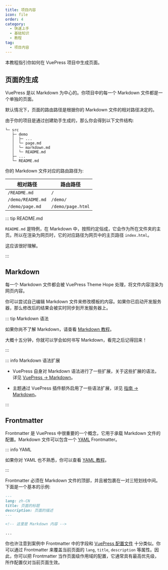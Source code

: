 ```yaml
---
title: 项目内容
icon: file
order: 4
category:
  - 快速上手
  - 基础知识
  - 教程
tag:
  - 项目内容
---
```


本教程指引你如何在 VuePress 项目中生成页面。

<!-- more -->

## 页面的生成

VuePress 是以 Markdown 为中心的。你项目中的每一个 Markdown 文件都是一个单独的页面。

默认情况下，页面的路由路径是根据你的 Markdown 文件的相对路径决定的。

由于你的项目是通过创建助手生成的，那么你会得到以下文件结构:

```
└─ src
   ├─ demo
   │  ├─ ...
   │  └─ page.md
   │  └─ markdown.md
   │  └─ README.md
   ├─ ...
   └─ README.md
```

你的 Markdown 文件对应的路由路径为:

| 相对路径          | 路由路径          |
| ----------------- | ----------------- |
| `/README.md`      | `/`               |
| `/demo/README.md` | `/demo/`          |
| `/demo/page.md`   | `/demo/page.html` |

::: tip README\.md

`README.md` 是特例，在 Markdown 中，按照约定俗成，它会作为所在文件夹的主页。所以在渲染为网页时，它的对应路径为网页中的主页路径 `index.html`。

这应该很好理解。

:::

## Markdown

每一个 Markdown 文件都会被 VuePress Theme Hope 处理，将文件内容渲染为网页内容。

你可以尝试自己编辑 Markdown 文件来修改模板的内容。如果你已启动开发服务器，那么修改后的结果会被实时同步到开发服务器上。

::: tip Markdown 语法

如果你尚不了解 Markdown，请查看 [Markdown 教程](../cookbook/markdown/README.md)。

大概十五分钟，你就可以学会如何书写 Markdown，看完之后记得回来！

:::

::: info Markdown 语法扩展

- VuePress 自身对 Markdown 语法进行了一些扩展，关于这些扩展的语法，详见 [VuePress → Markdown](../cookbook/vuepress/markdown.md)。

- 主题通过 VuePress 插件额外启用了一些语法扩展，详见 [指南 → Markdown](../guide/intro/markdown.md)。

:::

## Frontmatter

Frontmatter 是 VuePress 中很重要的一个概念，它用于承载 Markdown 文件的配置。Markdown 文件可以包含一个 [YAML](https://yaml.org/) Frontmatter。

::: info YAML

如果你对 YAML 也不熟悉，你可以查看 [YAML 教程](https://mister-hope.com/code/language/yaml/)。

:::

Frontmatter 必须在 Markdown 文件的顶部，并且被包裹在一对三短划线中间。下面是一个基本的示例:

```md
---
lang: zh-CN
title: 页面的标题
description: 页面的描述
---

<!-- 这里是 Markdown 内容 -->

...
```

你也许注意到案例中 Frontmatter 中的字段和 [VuePress 配置文件][config] 十分类似。你可以通过 Frontmatter 来覆盖当前页面的 `lang`, `title`, `description` 等属性。因此，你可以把 Frontmatter 当作页面级作用域的配置，它通常具有最高优先级，所作配置仅对当前页面生效。

[config]: https://vuejs.press/zh/guide/configuration.html#%E9%85%8D%E7%BD%AE%E6%96%87%E4%BB%B6

